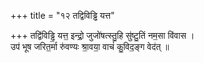 +++
title = "१२ तद्विविड्ढि यत्त"

+++
तद्वि॑विड्ढि॒ यत्त॒ इन्द्रो॒ जुजो॑षत्स्तु॒हि सु॑ष्टु॒तिं नम॒सा वि॑वास ।  
उप॑ भूष जरित॒र्मा रु॑वण्यः श्रा॒वया॒ वाचं॑ कु॒विद॒ङ्ग वेद॑त् ॥